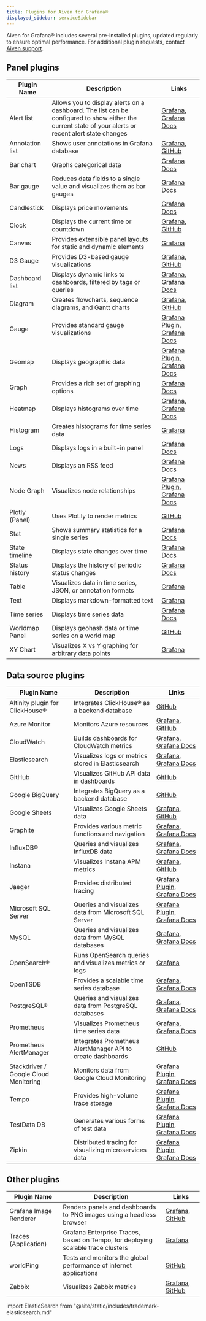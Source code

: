 ```yaml
---
title: Plugins for Aiven for Grafana®
displayed_sidebar: serviceSidebar
---
```


Aiven for Grafana® includes several pre-installed plugins, updated regularly to ensure optimal performance.
For additional plugin requests, contact [Aiven support](mailto:support@aiven.io).

## Panel plugins

|   Plugin Name   |                                                                      Description                                                                      |                                                                                       Links                                                                                       |
|-----------------|-------------------------------------------------------------------------------------------------------------------------------------------------------|-----------------------------------------------------------------------------------------------------------------------------------------------------------------------------------|
| Alert list      | Allows you to display alerts on a dashboard. The list can be configured to show either the current state of your alerts or recent alert state changes | [Grafana](https://grafana.com/grafana/plugins/alertlist/), [Grafana Docs](https://grafana.com/docs/grafana/v7.5/panels/visualizations/alert-list-panel/)                          |
| Annotation list | Shows user annotations in Grafana database                                                                                                            | [Grafana](https://grafana.com/grafana/plugins/ryantxu-annolist-panel/), [GitHub](https://github.com/grafana/grafana/tree/main/public/app/plugins/panel/annolist)                  |
| Bar chart       | Graphs categorical data                                                                                                                               | [Grafana Docs](https://grafana.com/docs/grafana/latest/visualizations/bar-chart/)                                                                                                 |
| Bar gauge       | Reduces data fields to a single value and visualizes them as bar gauges                                                                               | [Grafana Docs](https://grafana.com/docs/grafana/latest/visualizations/bar-gauge-panel/)                                                                                           |
| Candlestick     | Displays price movements                                                                                                                              | [Grafana Docs](https://grafana.com/docs/grafana/latest/visualizations/candlestick/)                                                                                               |
| Clock           | Displays the current time or countdown                                                                                                                | [Grafana](https://grafana.com/grafana/plugins/grafana-clock-panel/), [GitHub](https://github.com/grafana/clock-panel)                                                             |
| Canvas          | Provides extensible panel layouts for static and dynamic elements                                                                                     | [Grafana](https://grafana.com/grafana/plugins/canvas/)                                                                                                                            |
| D3 Gauge        | Provides D3-based gauge visualizations                                                                                                                | [Grafana](https://grafana.com/grafana/plugins/briangann-gauge-panel/), [GitHub](https://github.com/briangann/grafana-gauge-panel)                                                 |
| Dashboard list  | Displays dynamic links to dashboards, filtered by tags or queries                                                                                     | [Grafana](https://grafana.com/grafana/plugins/dashlist/), [Grafana Docs](https://docs.grafana.org/reference/dashlist/)                                                            |
| Diagram         | Creates flowcharts, sequence diagrams, and Gantt charts                                                                                               | [Grafana](https://grafana.com/grafana/plugins/jdbranham-diagram-panel/), [GitHub](https://github.com/jdbranham/grafana-diagram)                                                   |
| Gauge           | Provides standard gauge visualizations                                                                                                                | [Grafana Plugin](https://grafana.com/grafana/plugins/gauge), [Grafana Docs](https://grafana.com/docs/grafana/latest/panels-visualizations/visualizations/gauge/)                  |
| Geomap          | Displays geographic data                                                                                                                              | [Grafana Plugin](https://grafana.com/grafana/plugins/geomap/), [Grafana Docs](https://grafana.com/docs/grafana/latest/visualizations/geomap/)                                     |
| Graph           | Provides a rich set of graphing options                                                                                                               | [Grafana Docs](https://grafana.com/docs/grafana/next/panels-visualizations/visualizations/)                                                                                       |
| Heatmap         | Displays histograms over time                                                                                                                         | [Grafana](https://grafana.com/grafana/plugins/heatmap-new/), [Grafana Docs](https://docs.grafana.org/features/panels/heatmap/)                                                    |
| Histogram       | Creates histograms for time series data                                                                                                               | [Grafana](https://grafana.com/docs/grafana/latest/panels-visualizations/visualizations/histogram/)                                                                                |
| Logs            | Displays logs in a built-in panel                                                                                                                     | [Grafana Docs](https://grafana.com/docs/grafana-cloud/visualizations/panels-visualizations/visualizations/logs/)                                                                  |
| News            | Displays an RSS feed                                                                                                                                  | [Grafana Docs](https://grafana.com/docs/grafana/latest/visualizations/news-panel/)                                                                                                |
| Node Graph      | Visualizes node relationships                                                                                                                         | [Grafana Plugin](https://grafana.com/grafana/plugins/hamedkarbasi93-nodegraphapi-datasource/), [Grafana Docs](https://grafana.com/docs/grafana/latest/visualizations/node-graph/) |
| Plotly (Panel)  | Uses Plot.ly to render metrics                                                                                                                        | [GitHub](https://github.com/NatelEnergy/grafana-plotly-panel)                                                                                                                     |
| Stat            | Shows summary statistics for a single series                                                                                                          | [Grafana Docs](https://docs.grafana.org/reference/singlestat/)                                                                                                                    |
| State timeline  | Displays state changes over time                                                                                                                      | [Grafana Docs](https://grafana.com/docs/grafana/latest/visualizations/state-timeline/)                                                                                            |
| Status history  | Displays the history of periodic status changes                                                                                                       | [Grafana Docs](https://grafana.com/docs/grafana/latest/visualizations/status-history/)                                                                                            |
| Table           | Visualizes data in time series, JSON, or annotation formats                                                                                           | [Grafana](https://grafana.com/grafana/plugins/table/)                                                                                                                             |
| Text            | Displays markdown-formatted text                                                                                                                      | [Grafana](https://grafana.com/grafana/plugins/text/)                                                                                                                              |
| Time series     | Displays time series data                                                                                                                             | [Grafana Docs](https://grafana.com/docs/grafana/latest/visualizations/time-series/)                                                                                               |
| Worldmap Panel  | Displays geohash data or time series on a world map                                                                                                   | [GitHub](https://github.com/grafana/worldmap-panel)                                                                                                                               |
| XY Chart        | Visualizes X vs Y graphing for arbitrary data points                                                                                                  | [Grafana](https://grafana.com/grafana/plugins/xychart/)                                                                                                                           |

## Data source plugins

|              Plugin Name              |                         Description                         |                                                                                        Links                                                                                        |
|---------------------------------------|-------------------------------------------------------------|-------------------------------------------------------------------------------------------------------------------------------------------------------------------------------------|
| Altinity plugin for ClickHouse®       | Integrates ClickHouse® as a backend database                | [GitHub](https://github.com/Altinity/clickhouse-grafana)                                                                                                                            |
| Azure Monitor                         | Monitors Azure resources                                    | [Grafana](https://grafana.com/grafana/plugins/grafana-azure-monitor-datasource/), [GitHub](https://github.com/grafana/azure-monitor-datasource)                                     |
| CloudWatch                            | Builds dashboards for CloudWatch metrics                    | [Grafana](https://grafana.com/grafana/plugins/cloudwatch/), [Grafana Docs](https://docs.grafana.org/datasources/cloudwatch/)                                                        |
| Elasticsearch                         | Visualizes logs or metrics stored in Elasticsearch          | [Grafana](https://grafana.com/grafana/plugins/elasticsearch/), [Grafana Docs](https://docs.grafana.org/datasources/elasticsearch/)                                                  |
| GitHub                                | Visualizes GitHub API data in dashboards                    | [GitHub](https://github.com/grafana/github-datasource)                                                                                                                              |
| Google BigQuery                       | Integrates BigQuery as a backend database                   | [GitHub](https://github.com/doitintl/bigquery-grafana)                                                                                                                              |
| Google Sheets                         | Visualizes Google Sheets data                               | [Grafana](https://grafana.com/grafana/plugins/grafana-googlesheets-datasource/), [GitHub](https://github.com/grafana/google-sheets-datasource)                                      |
| Graphite                              | Provides various metric functions and navigation            | [Grafana](https://grafana.com/grafana/plugins/graphite/), [Grafana Docs](https://docs.grafana.org/datasources/graphite/)                                                            |
| InfluxDB®                             | Queries and visualizes InfluxDB data                        | [Grafana](https://grafana.com/grafana/plugins/influxdb/), [Grafana Docs](https://docs.grafana.org/datasources/influxdb/)                                                            |
| Instana                               | Visualizes Instana APM metrics                              | [Grafana](https://grafana.com/grafana/plugins/instana-datasource/), [GitHub](https://github.com/instana/instana-grafana-datasource)                                                 |
| Jaeger                                | Provides distributed tracing                                | [Grafana Plugin](https://grafana.com/grafana/plugins/jaeger/), [Grafana Docs](https://grafana.com/docs/grafana/latest/datasources/jaeger/)                                          |
| Microsoft SQL Server                  | Queries and visualizes data from Microsoft SQL Server       | [Grafana Plugin](https://grafana.com/grafana/plugins/jaeger/), [Grafana Docs](https://grafana.com/docs/grafana/latest/datasources/mssql/)                                           |
| MySQL                                 | Queries and visualizes data from MySQL databases            | [Grafana](https://grafana.com/grafana/plugins/mysql/), [Grafana Docs](https://docs.grafana.org/features/datasources/mysql/)                                                         |
| OpenSearch®                           | Runs OpenSearch queries and visualizes metrics or logs      | [Grafana](https://grafana.com/grafana/plugins/grafana-opensearch-datasource/)                                                                                                       |
| OpenTSDB                              | Provides a scalable time series database                    | [Grafana](https://grafana.com/grafana/plugins/opentsdb/), [Grafana Docs](https://docs.grafana.org/datasources/opentsdb/)                                                            |
| PostgreSQL®                           | Queries and visualizes data from PostgreSQL databases       | [Grafana](https://grafana.com/grafana/plugins/postgres/), [Grafana Docs](https://docs.grafana.org/features/datasources/postgres/)                                                   |
| Prometheus                            | Visualizes Prometheus time series data                      | [Grafana](https://grafana.com/grafana/plugins/prometheus/), [Grafana Docs](https://docs.grafana.org/datasources/prometheus/)                                                        |
| Prometheus AlertManager               | Integrates Prometheus AlertManager API to create dashboards | [GitHub](https://github.com/camptocamp/grafana-prometheus-alertmanager-datasource)                                                                                                  |
| Stackdriver / Google Cloud Monitoring | Monitors data from Google Cloud Monitoring                  | [Grafana Plugin](https://grafana.com/grafana/plugins/grafana-stackdriver-datasource/), [Grafana Docs](https://grafana.com/docs/grafana/latest/datasources/google-cloud-monitoring/) |
| Tempo                                 | Provides high-volume trace storage                          | [Grafana Plugin](https://grafana.com/grafana/plugins/tempo/), [Grafana Docs](https://grafana.com/docs/grafana/latest/datasources/tempo/)                                            |
| TestData DB                           | Generates various forms of test data                        | [Grafana Plugin](https://grafana.com/grafana/plugins/grafana-testdata-datasource/), [Grafana Docs](https://grafana.com/docs/grafana/latest/datasources/testdata/)                   |
| Zipkin                                | Distributed tracing for visualizing microservices data      | [Grafana Plugin](https://grafana.com/grafana/plugins/zipkin/), [Grafana Docs](https://grafana.com/docs/grafana/latest/datasources/zipkin/)                                          |

## Other plugins

|      Plugin Name       |                                   Description                                    |                                                                  Links                                                                  |
|------------------------|----------------------------------------------------------------------------------|-----------------------------------------------------------------------------------------------------------------------------------------|
| Grafana Image Renderer | Renders panels and dashboards to PNG images using a headless browser             | [Grafana](https://grafana.com/grafana/plugins/grafana-image-renderer/), [GitHub](https://github.com/grafana/grafana-image-renderer)     |
| Traces (Application)   | Grafana Enterprise Traces, based on Tempo, for deploying scalable trace clusters | [Grafana](https://grafana.com/grafana/plugins/grafana-enterprise-traces-app/)                                                           |
| worldPing              | Tests and monitors the global performance of internet applications               | [GitHub](https://github.com/raintank/worldping-app)                                                                                     |
| Zabbix                 | Visualizes Zabbix metrics                                                        | [Grafana](https://grafana.com/grafana/plugins/alexanderzobnin-zabbix-app/), [GitHub](https://github.com/alexanderzobnin/grafana-zabbix) |

import ElasticSearch from "@site/static/includes/trademark-elasticsearch.md"

<ElasticSearch/>
